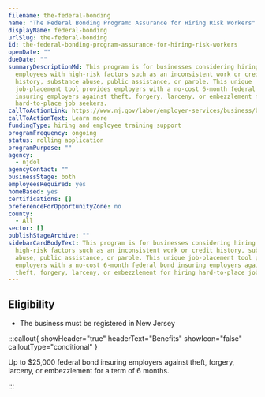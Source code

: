 ```yaml
---
filename: the-federal-bonding
name: "The Federal Bonding Program: Assurance for Hiring Risk Workers"
displayName: federal-bonding
urlSlug: the-federal-bonding
id: the-federal-bonding-program-assurance-for-hiring-risk-workers
openDate: ""
dueDate: ""
summaryDescriptionMd: This program is for businesses considering hiring
  employees with high-risk factors such as an inconsistent work or credit
  history, substance abuse, public assistance, or parole. This unique
  job-placement tool provides employers with a no-cost 6-month federal bond
  insuring employers against theft, forgery, larceny, or embezzlement for hiring
  hard-to-place job seekers.
callToActionLink: https://www.nj.gov/labor/employer-services/business/businessprograms.shtml?open=specialty
callToActionText: Learn more
fundingType: hiring and employee training support
programFrequency: ongoing
status: rolling application
programPurpose: ""
agency:
  - njdol
agencyContact: ""
businessStage: both
employeesRequired: yes
homeBased: yes
certifications: []
preferenceForOpportunityZone: no
county:
  - All
sector: []
publishStageArchive: ""
sidebarCardBodyText: This program is for businesses considering hiring employees with
  high-risk factors such as an inconsistent work or credit history, substance
  abuse, public assistance, or parole. This unique job-placement tool provides
  employers with a no-cost 6-month federal bond insuring employers against
  theft, forgery, larceny, or embezzlement for hiring hard-to-place job seekers.
---
```


## Eligibility

- The business must be registered in New Jersey

:::callout{ showHeader="true" headerText="Benefits" showIcon="false" calloutType="conditional" }

Up to $25,000 federal bond insuring employers against theft, forgery, larceny, or embezzlement for a term of 6 months.

:::

